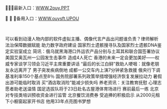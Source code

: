 <p>
	👛👛👛最新入口：<a href="http://www.baidu.com/link?url=6MA2SWnO3Raqke39an_0PUxosM6ZrUGzi1BN9tNnlPW&wd">WWW.2ouy.PPT</a> 
	<p>
		🐽
🐽
🐽备用入口：<a href="http://www.baidu.com/link?url=6MA2SWnO3Raqke39an_0PUxosM6ZrUGzi1BN9tNnlPW&wd">WWW.ouysft.UPOU</a> 
	</p>
	<p>
		<br />
	</p>
	<p>
		可以看到动漫人物内部的软件虚拟主播、偶像代言产品出问题谁负责？律师解析
法治保障数据赋能 助力数字政府建设
国家烈士遗骸搜寻队及国家烈士遗骸DNA鉴定实验室成立
简讯：俄乌就黑海港口外运农产品分别与土耳其和联合国签署协议
美国艾奥瓦州一公园发生击事件 造成4人死亡
香港的未来一定会更加美好——权威专家谈学习领会习近平主席重要讲话 
“最后的长江白鲟”救助人哽咽：就像老朋友永远离开了
男子突发疾病倒地 成都一公交车内上演7分钟紧急救援
俄央行下调基准利率150个基点至8％
国务院部署系列政策举措增强经济恢复发展拉动力
暑假出游可能临时取消 买“酒店取消险”能减少损失吗
养老资讯：关注教育抚慰 心理志愿者助老送温情
国足选拔队将于23日赴名古屋港体育场进行 赛前最后一练
北京对专技类培训预收资金进行监管
北京餐饮消费券 受追捧的积极启示
从2000元租下小橱窗起家开书店 他用33年点亮图书梦想
	</p>
